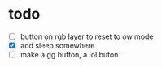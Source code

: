# todo
* [ ] button on rgb layer to reset to ow mode
* [X] add sleep somewhere
* [ ] make a gg button, a lol buton